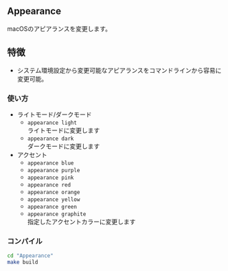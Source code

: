 ## Appearance

macOSのアピアランスを変更します。

## 特徴

* システム環境設定から変更可能なアピアランスをコマンドラインから容易に変更可能。

### 使い方

- ライトモード/ダークモード
    * `appearance light`<br>
        ライトモードに変更します
    * `appearance dark`<br>
        ダークモードに変更します
- アクセント
    * `appearance blue`<br>
    * `appearance purple`<br>
    * `appearance pink`<br>
    * `appearance red`<br>
    * `appearance orange`<br>
    * `appearance yellow`<br>
    * `appearance green`<br>
    * `appearance graphite`<br>
        指定したアクセントカラーに変更します

### コンパイル

```sh
cd "Appearance"
make build
```
